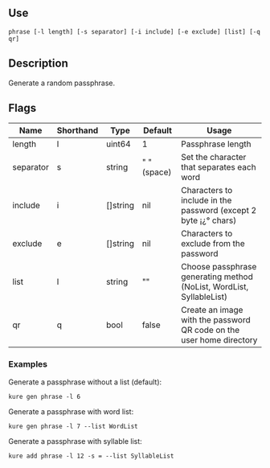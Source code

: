 ## Use

`phrase [-l length] [-s separator] [-i include] [-e exclude] [list] [-q qr]`

## Description

Generate a random passphrase.

## Flags

|  Name     | Shorthand |     Type      |    Default    |                           Usage                                       |
|-----------|-----------|---------------|---------------|-----------------------------------------------------------------------|
| length    | l         | uint64        | 1             | Passphrase length                                                     |
| separator | s         | string        | " " (space)   | Set the character that separates each word                            |
| include   | i         | []string      | nil           | Characters to include in the password (except 2 byte ¡¿° chars)       |
| exclude   | e         | []string      | nil           | Characters to exclude from the password                               |
| list      | l         | string        | ""            | Choose passphrase generating method (NoList, WordList, SyllableList)  |
| qr        | q         | bool          | false         | Create an image with the password QR code on the user home directory  |

### Examples

Generate a passphrase without a list (default):
```
kure gen phrase -l 6
```

Generate a passphrase with word list:
```
kure gen phrase -l 7 --list WordList
```

Generate a passphrase with syllable list:
```
kure add phrase -l 12 -s = --list SyllableList
```